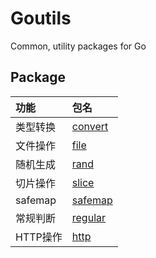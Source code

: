 # Goutils

Common, utility packages for Go


## Package

| 功能 | 包名 |
| :--- | :--- |
| 类型转换 | [convert](convert/convert.go) |
| 文件操作 | [file](file/file.go) |
| 随机生成 | [rand](rand/rand.go) |
| 切片操作 | [slice](slice/slice.go) |
| safemap | [safemap](safemap/safemap.go) |
| 常规判断 | [regular](regular/regular.go) |
| HTTP操作 | [http](http/http.go) |
